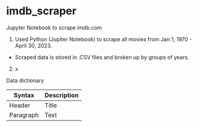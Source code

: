 # imdb_scraper
Jupyter Notebook to scrape imdb.com

1. Used Python (Jupiter Notebook) to scrape all movies from Jan 1, 1970 - April 30, 2023.
 - Scraped data is stored in .CSV files and broken up by groups of years.
   
2. x


Data dictionary

| Syntax | Description |
| --- | ----------- |
| Header | Title |
| Paragraph | Text |

